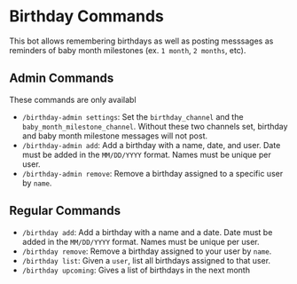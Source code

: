 # Birthday Commands

This bot allows remembering birthdays as well as posting messsages as reminders of baby month milestones (ex. `1 month`, `2 months`, etc).

## Admin Commands

These commands are only availabl

- `/birthday-admin settings`: Set the `birthday_channel` and the `baby_month_milestone_channel`. Without these two channels set, birthday and baby month milestone messages will not post.
- `/birthday-admin add`: Add a birthday with a name, date, and user. Date must be added in the `MM/DD/YYYY` format. Names must be unique per user.
- `/birthday-admin remove`: Remove a birthday assigned to a specific user by `name`.

## Regular Commands

- `/birthday add`: Add a birthday with a name and a date. Date must be added in the `MM/DD/YYYY` format. Names must be unique per user.
- `/birthday remove`: Remove a birthday assigned to your user by `name`.
- `/birthday list`: Given a `user`, list all birthdays assigned to that user.
- `/birthday upcoming`: Gives a list of birthdays in the next month
